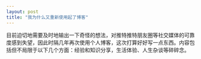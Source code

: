 ```yaml
---
layout: post
title: "我为什么又重新使用起了博客"
---
```


目前迫切地需要及时地输出一下奇怪的想法，对推特推特朋友圈等社交媒体的可靠度感到失望，因此时隔几年再次使用个人博客，这次打算好好写一点东西。内容包括但不局限于以下几个方面：经验和知识分享，生活体验、人生杂谈等碎碎念。
